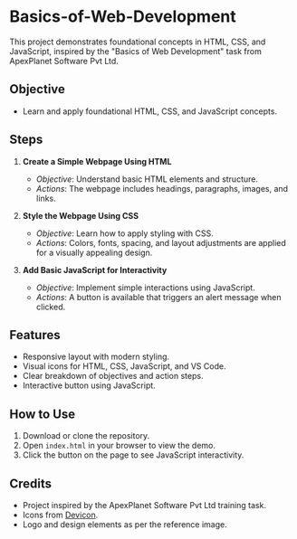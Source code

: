 # Basics-of-Web-Development

This project demonstrates foundational concepts in HTML, CSS, and JavaScript, inspired by the "Basics of Web Development" task from ApexPlanet Software Pvt Ltd.

## Objective

- Learn and apply foundational HTML, CSS, and JavaScript concepts.

## Steps

1. **Create a Simple Webpage Using HTML**
    - *Objective*: Understand basic HTML elements and structure.
    - *Actions*: The webpage includes headings, paragraphs, images, and links.

2. **Style the Webpage Using CSS**
    - *Objective*: Learn how to apply styling with CSS.
    - *Actions*: Colors, fonts, spacing, and layout adjustments are applied for a visually appealing design.

3. **Add Basic JavaScript for Interactivity**
    - *Objective*: Implement simple interactions using JavaScript.
    - *Actions*: A button is available that triggers an alert message when clicked.

## Features

- Responsive layout with modern styling.
- Visual icons for HTML, CSS, JavaScript, and VS Code.
- Clear breakdown of objectives and action steps.
- Interactive button using JavaScript.

## How to Use

1. Download or clone the repository.
2. Open `index.html` in your browser to view the demo.
3. Click the button on the page to see JavaScript interactivity.

## Credits

- Project inspired by the ApexPlanet Software Pvt Ltd training task.
- Icons from [Devicon](https://devicon.dev/).
- Logo and design elements as per the reference image.

```
